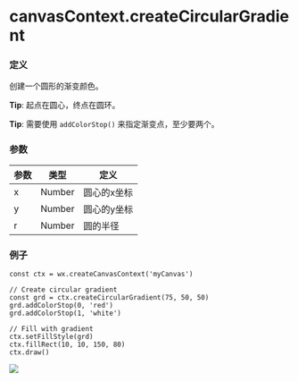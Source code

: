 <!-- https://developers.weixin.qq.com/miniprogram/dev/api/canvas/create-circular-gradient.html -->

canvasContext.createCircularGradient
====================================

### 定义

创建一个圆形的渐变颜色。

**Tip**: 起点在圆心，终点在圆环。

**Tip**: 需要使用 `addColorStop()` 来指定渐变点，至少要两个。

### 参数

  参数 |  类型     |  定义     
-------|-----------|-----------
  x    |  Number   |圆心的x坐标
  y    |  Number   |圆心的y坐标
  r    |  Number   |  圆的半径 

### 例子

    const ctx = wx.createCanvasContext('myCanvas')
    
    // Create circular gradient
    const grd = ctx.createCircularGradient(75, 50, 50)
    grd.addColorStop(0, 'red')
    grd.addColorStop(1, 'white')
    
    // Fill with gradient
    ctx.setFillStyle(grd)
    ctx.fillRect(10, 10, 150, 80)
    ctx.draw()
    

![](https://developers.weixin.qq.com/miniprogram/dev/image/canvas/circular-gradient.png)
